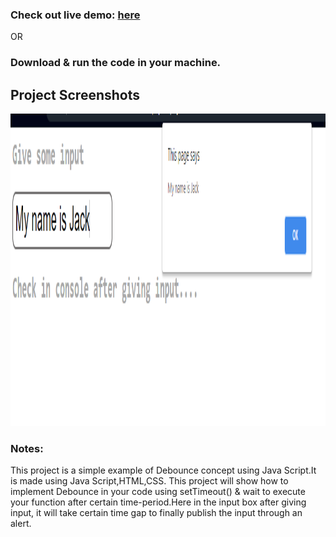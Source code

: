 ### Check out live demo: [here](https://titli9830.github.io/Debounce-Concept/)<br/>

OR

### Download & run the code in your machine.

## Project Screenshots

<img src="screenshots/Output2.PNG" height="500">

### Notes:

This project is a simple example of Debounce concept using Java Script.It is made using Java Script,HTML,CSS. This project will show how to implement Debounce in your code using setTimeout() & wait to execute your function after certain time-period.Here in the input box after giving input, it will take certain time gap to finally publish the input through an alert.
